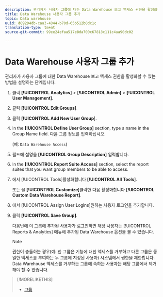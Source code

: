 ```yaml
---
description: 관리자가 사용자 그룹에 대한 Data Warehouse 보고 액세스 권한을 활성화할 수 있는 방법을 설명하는 단계입니다.
title: Data Warehouse 사용자 그룹 추가
topic: Data warehouse
uuid: d89294db-caa3-4044-b70d-65b512b0dc1c
translation-type: tm+mt
source-git-commit: 99ee24efaa517e8da700c67818c111c4aa90dc02

---
```



# Data Warehouse 사용자 그룹 추가

관리자가 사용자 그룹에 대한 Data Warehouse 보고 액세스 권한을 활성화할 수 있는 방법을 설명하는 단계입니다.

1. 클릭 **[!UICONTROL Analytics]** > **[!UICONTROL Admin]** > **[!UICONTROL User Management]**.
1. 클릭 **[!UICONTROL Edit Groups]**.
1. 클릭 **[!UICONTROL Add New User Group]**.
1. In the **[!UICONTROL Define User Group]** section, type a name in the Group Name field. 다음 그룹 정보를 입력하십시오.

   (예: `Data Warehouse Access`)
1. 필드에 설명을 **[!UICONTROL Group Description]** 입력합니다.
1. In the **[!UICONTROL Report Suite Access]** section, select the report suites that you want group members to be able to access.
1. 에서 [!UICONTROL Tools]활성화합니다 **[!UICONTROL All Tools]**.

   또는 을 **[!UICONTROL Customize]**&#x200B;클릭한 다음 활성화합니다 **[!UICONTROL Custom Data Warehouse Report]**.

1. 에서 [!UICONTROL Assign User Logins]원하는 사용자 로그인을 추가합니다.
1. 클릭 **[!UICONTROL Save Group]**.

   다음번에 이 그룹에 추가된 사용자가 로그인하면 해당 사용자는 [!UICONTROL Reports & Analytics] 메뉴에 추가된 Data Warehouse 옵션을 볼 수 있습니다.

   >[!NOTE]
   >
   >권한이 충돌하는 경우(예: 한 그룹은 기능에 대한 액세스를 거부하고 다른 그룹은 동일한 액세스를 부여하는 두 그룹에 지정된 사용자) 시스템에서 권한을 제한합니다. Data Warehouse 액세스를 거부하는 그룹에 속하는 사용자는 해당 그룹에서 제거해야 할 수 있습니다.

>[!MORELIKETHIS]
>
>* [그룹 ](/help/admin/user-management2/c-user-groups/groups.md)

